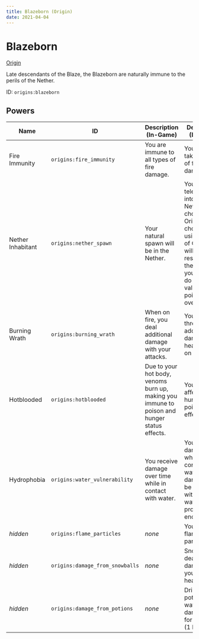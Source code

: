 ```yaml
---
title: Blazeborn (Origin)
date: 2021-04-04
---
```


# Blazeborn

[Origin](../origins.md)

Late descendants of the Blaze, the Blazeborn are naturally immune to the perils of the Nether.

ID: `origins:blazeborn`

## Powers

Name | ID | Description (In-Game) | Description (Detailed)
-----|----|-----------------------|------------------------
Fire Immunity | `origins:fire_immunity` | You are immune to all types of fire damage. | You do not take any kind of fire damage.
Nether Inhabitant | `origins:nether_spawn` | Your natural spawn will be in the Nether. | You will be teleported into the Nether when choosing this Origin. If you choose it by using an Orb of Origin, you will only respawn in the Nether if you die and do not have a valid spawn point in the overworld.
Burning Wrath | `origins:burning_wrath` | When on fire, you deal additional damage with your attacks. | You deal three additional damage (1.5 hearts) while on fire.
Hotblooded | `origins:hotblooded` | Due to your hot body, venoms burn up, making you immune to poison and hunger status effects. | You are not affected by hunger and poison effects.
Hydrophobia | `origins:water_vulnerability` | You receive damage over time while in contact with water. | You receive damage while in contact with water. The damage can be delayed with the water protection enchantment.
_hidden_ | `origins:flame_particles` | _none_ | You display flame particles.
_hidden_ | `origins:damage_from_snowballs` | _none_ | Snowballs deal 3 damage to you (1.5 hearts).
_hidden_ | `origins:damage_from_potions` | _none_ | Drinking potions or water damages you for 2 points (1 heart).
